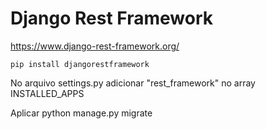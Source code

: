 # Django Rest Framework
https://www.django-rest-framework.org/


```
pip install djangorestframework
```


No arquivo settings.py adicionar "rest_framework" no array INSTALLED_APPS

Aplicar python manage.py migrate
